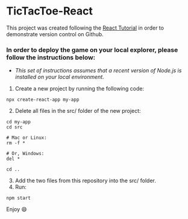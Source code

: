 # TicTacToe-React
This project was created following the [React Tutorial](https://reactjs.org/tutorial/tutorial.html#detecting-changes) in order to demonstrate version control on Github.

### In order to deploy the game on your local explorer, please follow the instructions below:
* *This set of instructions assumes that a recent version of Node.js is installed on your local environment.*

1. Create a new project by running the following code:
```
npx create-react-app my-app
```
2. Delete all files in the src/ folder of the new project:
```
cd my-app
cd src

# Mac or Linux:
rm -f *

# Or, Windows:
del *

cd ..
```
3. Add the two files from this repository into the src/ folder.
4. Run:
```
npm start
```

Enjoy :smile:
